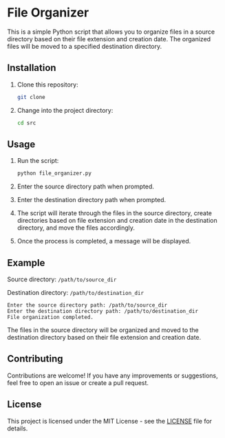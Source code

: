 # File Organizer

This is a simple Python script that allows you to organize files in a source directory based on their file extension and creation date. The organized files will be moved to a specified destination directory.

## Installation

1. Clone this repository:

   ```bash
   git clone 
   ```

2. Change into the project directory:

   ```bash
   cd src
   ```

## Usage

1. Run the script:

   ```bash
   python file_organizer.py
   ```

2. Enter the source directory path when prompted.

3. Enter the destination directory path when prompted.

4. The script will iterate through the files in the source directory, create directories based on file extension and creation date in the destination directory, and move the files accordingly.

5. Once the process is completed, a message will be displayed.

## Example

Source directory: `/path/to/source_dir`

Destination directory: `/path/to/destination_dir`

```
Enter the source directory path: /path/to/source_dir
Enter the destination directory path: /path/to/destination_dir
File organization completed.
```

The files in the source directory will be organized and moved to the destination directory based on their file extension and creation date.

## Contributing

Contributions are welcome! If you have any improvements or suggestions, feel free to open an issue or create a pull request.

## License

This project is licensed under the MIT License - see the [LICENSE](LICENSE) file for details.
